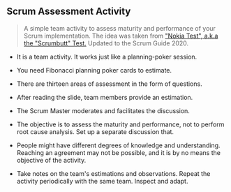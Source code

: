 ## Scrum Assessment Activity
 > A simple team activity to assess maturity and performance of your Scrum implementation. The idea was taken from ["Nokia Test", a.k.a the "Scrumbutt" Test.](http://jeffsutherland.com/scrum/ScrumButtTest.pdf) Updated to the Scrum Guide 2020.
 
 - It is a team activity. It works just like a planning-poker session.

 - You need Fibonacci planning poker cards to estimate.

 - There are thirteen areas of assessment in the form of questions.

 - After reading the slide, team members provide an estimation.

 - The Scrum Master moderates and facilitates the discussion. 

 - The objective is to assess the maturity and performance, not to perform root cause analysis. Set up a separate discussion that.

 - People might have different degrees of knowledge and understanding. Reaching an agreement may not be possible, and it is by no means the objective of the activity.

 - Take notes on the team's estimations and observations. Repeat the activity periodically with the same team. Inspect and adapt.
